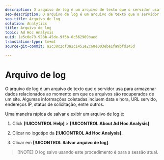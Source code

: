 ```yaml
---
description: O arquivo de log é um arquivo de texto que o servidor usa para armazenar dados relacionados ao momento em que os arquivos são recuperados de um site. Algumas informações coletadas incluem data e hora, URL servido, endereços IP, status de solicitação, entre outros.
seo-description: O arquivo de log é um arquivo de texto que o servidor usa para armazenar dados relacionados ao momento em que os arquivos são recuperados de um site. Algumas informações coletadas incluem data e hora, URL servido, endereços IP, status de solicitação, entre outros.
seo-title: Arquivo de log
solution: Analytics
title: Arquivo de log
topic: Ad Hoc Analysis
uuid: 1e5c0e70-928b-45de-9f5b-0c562909baed
translation-type: tm+mt
source-git-commit: a2c38c2cf3a2c1451e2c60e003ebe1fa9bfd145d

---
```



# Arquivo de log

O arquivo de log é um arquivo de texto que o servidor usa para armazenar dados relacionados ao momento em que os arquivos são recuperados de um site. Algumas informações coletadas incluem data e hora, URL servido, endereços IP, status de solicitação, entre outros.

Uma maneira rápida de salvar e exibir um arquivo de log é:

1. Click **[!UICONTROL Help]** &gt; **[!UICONTROL About Ad Hoc Analysis]**

1. Clicar no logotipo da **[!UICONTROL Ad Hoc Analysis].**
1. Clicar em **[!UICONTROL Salvar arquivo de log]**.

> [!NOTE] O log salvo usando este procedimento é para a sessão atual.

